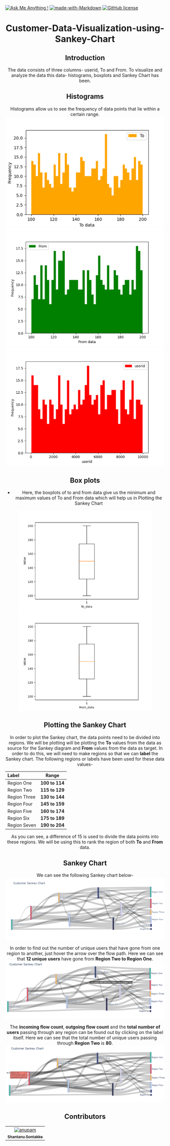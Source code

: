 [![Ask Me Anything !](https://img.shields.io/badge/Ask%20me-anything-1abc9c.svg)](https://www.linkedin.com/in/shantanu-sontakke-4a1b3117b/)
[![made-with-Markdown](https://img.shields.io/badge/Made%20with-Markdown-1f425f.svg)](http://commonmark.org)
[![GitHub license](https://img.shields.io/github/license/Naereen/StrapDown.js.svg)](https://github.com/Naereen/StrapDown.js/blob/master/LICENSE)

<center>
<h1 align="center">
Customer-Data-Visualization-using-Sankey-Chart
</h1>

## Introduction
  The data consists of three columns- userid, To and From. To visualize and analyze the data this data- histograms, boxplots and Sankey Chart has been.

## Histograms
  Histograms allow us to see the frequency of data points that lie within a certain range.
<img width="500" src="./Images/histogram1.png">
<img width="500" src="./Images/histogram2.png">
<img width="500" src="./Images/histogram3.png">
  
## Box plots
- Here, the boxplots of to and from data give us the minimum and maximum values of To and From data which will help us in Plotting the Sankey Chart

<img width="420" src="./Images/boxplot1.png">
<img width="420" src="./Images/boxplot2.png">

## Plotting the Sankey Chart
In order to plot the Sankey chart, the data points need to be divided into regions. We will be plotting will be plotting the __To__ values from the data as source for the Sankey diagram and __From__ values from the data as target. In order to do this, we will need to make regions so that we can **label** the Sankey chart. The following regions or labels have been used for these data values-
  
|       Label       |      Range     | 
|:------------------|:--------------:|
|    Region One     | **100 to 114** | 
|    Region Two     | **115 to 129** |  
|   Region Three    | **130 to 144** |
|    Region Four    | **145 to 159** |   
|    Region Five    | **160 to 174** |   
|    Region Six     | **175 to 189** |
|   Region Seven    | **190 to 204** |   

  As you can see, a difference of 15 is used to divide the data points into these regions. We will be using this to rank the region of both __To__ and __From__ data.
  
## Sankey Chart
  We can see the following Sankey chart below-
<img src="./Images/newplot2.png">
  
  In order to find out the number of unique users that have gone from one region to another, just hover the arrow over the flow path. Here we can see that **12 unique users** have gone from **Region Two to Region One**.
<img src="./Images/hover.png">
  
  The **incoming flow count**, **outgoing flow count** and the **total number of users** passing through any region can be found out by clicking on the label itself. Here we can see that the total number of unique users passing through __Region Two__ is **80**.
<img src="./Images/highest_overall.png">
  
## Contributors
<table>
  <tr>
    <td align="center">
      <a href="https://github.com/shantanhunt">
          <img src="https://avatars.githubusercontent.com/u/63099646" width="100;" alt="anupam"/>
          <br />
          <sub><b>Shantanu Sontakke
</b></sub>
      </a>
  </tr>
</table>
